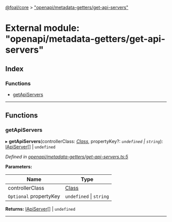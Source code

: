 [@foal/core](../README.md) > ["openapi/metadata-getters/get-api-servers"](../modules/_openapi_metadata_getters_get_api_servers_.md)

# External module: "openapi/metadata-getters/get-api-servers"

## Index

### Functions

* [getApiServers](_openapi_metadata_getters_get_api_servers_.md#getapiservers)

---

## Functions

<a id="getapiservers"></a>

###  getApiServers

▸ **getApiServers**(controllerClass: *[Class](_core_class_interface_.md#class)*, propertyKey?: *`undefined` \| `string`*): [IApiServer](../interfaces/_openapi_interfaces_.iapiserver.md)[] \| `undefined`

*Defined in [openapi/metadata-getters/get-api-servers.ts:5](https://github.com/FoalTS/foal/blob/cf326d07/packages/core/src/openapi/metadata-getters/get-api-servers.ts#L5)*

**Parameters:**

| Name | Type |
| ------ | ------ |
| controllerClass | [Class](_core_class_interface_.md#class) |
| `Optional` propertyKey | `undefined` \| `string` |

**Returns:** [IApiServer](../interfaces/_openapi_interfaces_.iapiserver.md)[] \| `undefined`

___

